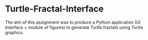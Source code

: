 # Turtle-Fractal-Interface

The aim of this assignment was to produce a Python application (UI Interface + module of figures) to generate Turtle fractals using Turtle graphics.
